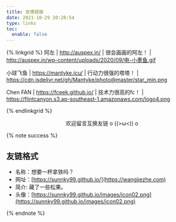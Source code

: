 ```yaml
---
title: 友情链接
date: 2021-10-29 20:28:54
type: links
toc:
  enable: false
---
```


{% linkgrid %}
阿左 | http://auspex.in/ | 很会画画的阿左！ | http://auspex.in/wp-content/uploads/2020/09/电-小墨鱼.gif

小球飞鱼 | https://mantyke.icu/ | 行动力很强的塔塔！ | https://cdn.jsdelivr.net/gh/Mantyke/photo@master/star_min.png

Chen FAN | https://fceek.github.io/ | 技术力很高的fc！ | https://flintcanyon.s3.ap-southeast-1.amazonaws.com/logo4.png


{% endlinkgrid %}

<div style="text-align:center;">
  <span class="with-love" id="animate1"><i class="fa fa-heart"></i></span>
  欢迎留言互换友链 o ((>ω<)) o
  <span class="with-love" id="animate2"><i class="fa fa-heart"></i></span>
</div>

{% note success %}

## 友链格式

- 名称：想要一杯拿铁吗？
- 网址：[https://sunnky99.github.io/](https://wangjiezhe.com)
- 简介: 藏了一些松果。
- 头像：[https://sunnky99.github.io/images/icon02.png](https://sunnky99.github.io/images/icon02.png)

{% endnote %}

